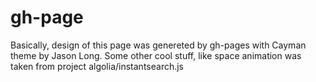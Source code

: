 # gh-page
Basically, design of this page was genereted by gh-pages with Cayman theme by Jason Long. 
Some other cool stuff, like space animation was taken from project algolia/instantsearch.js
